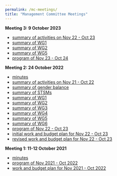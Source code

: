 ```yaml
---
permalink: /mc-meetings/
title: "Management Committee Meetings"
---
```


**Meeting 3: 9 October 2023**

<!-- [minutes](MC/meeting2/minutes.pdf)-->
- [summary of activities on Nov 22 - Oct 23](MC/meeting3/summary.pdf)
- [summary of WG1](MC/meeting3/wg1.md)
- [summary of WG2](MC/meeting3/wg2.pdf)
- [summary of WG5](MC/meeting3/wg5.pdf)
- [program of Nov 23 - Oct 24](MC/meeting3/plan.pdf)
<!-- [work and budget plan for Nov 22 - Oct 23](MC/meeting2/WBP-AGA-CA20111-3_16455.pdf)-->

**Meeting 2: 24 October 2022**

- [minutes](MC/meeting2/minutes.pdf)
- [summary of activities on Nov 21 - Oct 22](MC/meeting2/summary.pdf)
- [summary of gender balance](MC/meeting2/gender-balance.pdf)
- [summary of STSMs](MC/meeting2/stsm.pdf)
- [summary of WG1](../mc-meeting2-wg1)
- [summary of WG2](MC/meeting2/wg2.pdf)
- [summary of WG3](MC/meeting2/wg3.pdf)
- [summary of WG4](MC/meeting2/wg4.pdf)
- [summary of WG5](MC/meeting2/wg5.pdf)
- [summary of WG6](MC/meeting2/wg6.pdf)
- [program of Nov 22 - Oct 23](MC/meeting2/plan.pdf)
- [initial work and budget plan for Nov 22 - Oct 23](MC/meeting2/WBP-AGA-CA20111-2_14841.pdf)
- [revised work and budget plan for Nov 22 - Oct 23](MC/meeting2/WBP-AGA-CA20111-2_15839.pdf)

**Meeting 1: 11-12 October 2021**

- [minutes](MC/meeting1/minutes.pdf)
- [program of Nov 2021 - Oct 2022](/work-plan-1)
- [work and budget plan for Nov 2021 - Oct 2022](MC/meeting1/WBP-AGA-CA20111-1_14049.pdf)
